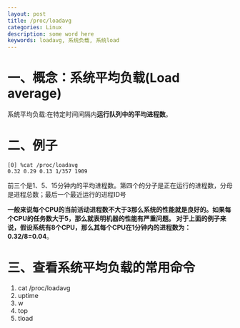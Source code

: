 ```yaml
---
layout: post
title: /proc/loadavg
categories: Linux
description: some word here
keywords: loadavg, 系统负载, 系统load
---
```


# 一、概念：系统平均负载(Load average)
系统平均负载:在特定时间间隔内**运行队列中的平均进程数**。

# 二、例子
```shell
[0] %cat /proc/loadavg 
0.32 0.29 0.13 1/357 1909
```

前三个是1、5、15分钟内的平均进程数。第四个的分子是正在运行的进程数，分母是进程总数；最后一个最近运行的进程ID号

**一般来说每个CPU的当前活动进程数不大于3那么系统的性能就是良好的。如果每个CPU的任务数大于5，那么就表明机器的性能有严重问题。
对于上面的例子来说，假设系统有8个CPU，那么其每个CPU在1分钟内的进程数为：0.32/8=0.04**。

# 三、查看系统平均负载的常用命令
1. cat /proc/loadavg
2. uptime
3. w
4. top
5. tload

